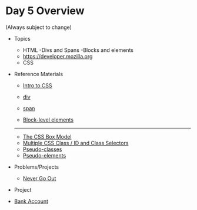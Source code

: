 # Day 5 Overview

(Always subject to change)

- Topics
  - HTML
   -Divs and Spans
   -Blocks and elements
  - https://developer.mozilla.org  
  -  CSS
- Reference Materials
  - [Intro to CSS](https://docs.google.com/presentation/d/1y1mQfYIBUxZs_G2bxknEPqfG95GtIH9aa94wickWSeA/edit?usp=sharing)
  
  
  - [div](http://www.w3schools.com/tags/tag_div.asp)
  - [span](http://www.w3schools.com/tags/tag_span.asp)
  - [Block-level elements](https://developer.mozilla.org/en-US/docs/Web/HTML/Block-level_elements)
    
  ---
  - [The CSS Box Model](http://www.w3schools.com/css/css_boxmodel.asp)
  - [Multiple CSS Class / ID and Class Selectors](https://css-tricks.com/multiple-class-id-selectors/)
  - [Pseudo-classes](https://developer.mozilla.org/en-US/docs/Web/CSS/Pseudo-classes)
  - [Pseudo-elements](https://developer.mozilla.org/en-US/docs/Web/CSS/pseudo-elements)
  
  
- Problems/Projects
  - [Never Go Out](Assignments/02-never-go-out/)
  
- Project
 - [Bank Account](https://github.com/WeCanCodeIT/WCCI-FullTime-Winter2017-CLE/tree/master/Week4/Assignments/BankAccount)

